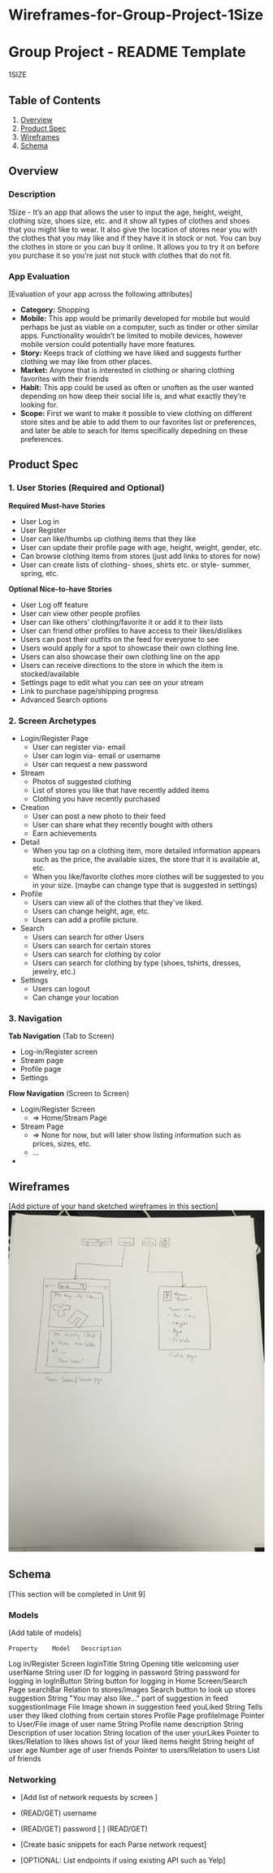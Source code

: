 # Wireframes-for-Group-Project-1Size

Group Project - README Template
===

1SIZE

## Table of Contents
1. [Overview](#Overview)
1. [Product Spec](#Product-Spec)
1. [Wireframes](#Wireframes)
2. [Schema](#Schema)

## Overview
### Description
1Size - It’s an app that allows the user to input the age, height, weight, clothing size, shoes size, etc. and it show all types of clothes and shoes that you might like to wear. It also give the location of stores near you with the clothes that you may like and if they have it in stock or not. You can buy the clothes in store or you can buy it online. It allows you to try it on before you purchase it so you’re just not stuck with clothes that do not fit.


### App Evaluation
[Evaluation of your app across the following attributes]
- **Category:** Shopping
- **Mobile:** This app would be primarily developed for mobile but would perhaps be just as viable on a computer, such as tinder or other similar apps. Functionality wouldn’t be limited to mobile devices, however mobile version could potentially have more features.
- **Story:** Keeps track of clothing we have liked and suggests further clothing we may like from other places.
- **Market:** Anyone that is interested in clothing or sharing clothing favorites with their friends
- **Habit:** This app could be used as often or unoften as the user wanted depending on how deep their social life is, and what exactly they’re looking for.
- **Scope:** First we want to make it possible to view clothing on different store sites and be able to add them to our favorites list or preferences, and later be able to seach for items specifically depedning on these preferences.

## Product Spec

### 1. User Stories (Required and Optional)

**Required Must-have Stories**

* User Log in
* User Register
* User can like/thumbs up clothing items that they like
* User can update their profile page with age, height, weight, gender, etc.
* Can browse clothing items from stores (just add links to stores for now)
* User can create lists of clothing- shoes, shirts etc. or style- summer, spring, etc.


**Optional Nice-to-have Stories**

* User Log off feature
* User can view other people profiles
* User can like others' clothing/favorite it or add it to their lists
* User can friend other profiles to have access to their likes/dislikes
* Users can post their outfits on the feed for everyone to see
* Users would apply for a spot to showcase their own clothing line.
* Users can also showcase their own clothing line on the app
* Users can receive directions to the store in which the item is stocked/available
* Settings page to edit what you can see on your stream
* Link to purchase page/shipping progress
* Advanced Search options

### 2. Screen Archetypes

* Login/Register Page
   * User can register via- email
   * User can login via- email or username
   * User can request a new password
* Stream
   * Photos of suggested clothing
   * List of stores you like that have recently added items
   * Clothing you have recently purchased
* Creation
    * User can post a new photo to their feed
    * User can share what they recently bought with others
    * Earn achievements 
* Detail
    * When you tap on a clothing item, more detailed information appears such as the price, the available sizes, the store that it is available at, etc.
    * When you like/favorite clothes more clothes will be suggested to you in your size. (maybe can change type that is suggested in settings)
* Profile
    * Users can view all of the clothes that they've liked.
    * Users can change height, age, etc.
    * Users can add a profile picture.
* Search
    * Users can search for other Users
    * Users can search for certain stores
    * Users can search for clothing by color
    * Users can search for clothing by type (shoes, tshirts, dresses, jewelry, etc.)
* Settings
    * Users can logout
    * Can change your location
    

### 3. Navigation

**Tab Navigation** (Tab to Screen)

* Log-in/Register screen
* Stream page 
* Profile page
* Settings

**Flow Navigation** (Screen to Screen)

* Login/Register Screen
    * => Home/Stream Page
* Stream Page
   * => None for now, but will later show listing information such as prices, sizes, etc.
   * ...
* 

## Wireframes
[Add picture of your hand sketched wireframes in this section]
<img src="https://github.com/acacia1021/Wireframes-for-Group-Project-1Size/blob/master/IMG_1462.jpg" width=600>


## Schema 
[This section will be completed in Unit 9]



### Models
[Add table of models]

	Property	Model	Description
Log in/Register Screen	loginTitle	String	Opening title welcoming user
	userName	String	user ID for logging in
	password	String	password for logging in
	logInButton	String	button for logging in
Home Screen/Search Page	searchBar	Relation to stores/images	Search button to look up stores
	suggestion	String	"You may also like…" part of suggestion in feed
	suggestionImage	File	Image shown in suggestion feed
	youLiked	String	Tells user they liked clothing from certain stores
Profile Page	profileImage	Pointer to User/File	image of user
	name	String	Profile name
	description	String	Description of user
	location	String	location of the user
	yourLikes	Pointer to likes/Relation to likes	shows list of your liked items
	height	String	height of user
	age	Number	age of user
	friends	Pointer to users/Relation to users	List of friends

### Networking
- [Add list of network requests by screen ]

- (READ/GET) username
- (READ/GET) password
[ ] (READ/GET) 
- [Create basic snippets for each Parse network request]
- [OPTIONAL: List endpoints if using existing API such as Yelp]
